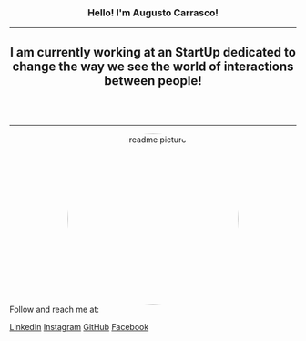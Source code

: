 

<h3 align="center"> Hello!  I'm Augusto Carrasco! </h3>
<hr>
<h2 align="center">I am currently working at an StartUp dedicated to change the way we see the world of interactions between people! </h2>
<br><br>
<hr>

<div align="center">
<img  style="border-radius:50%; width:300px; height:auto; margin:auto;" src="https://media.licdn.com/dms/image/D4D03AQETK0VjKvc0rw/profile-displayphoto-shrink_800_800/0/1695029528124?e=1701302400&v=beta&t=1UC20o_M9BhwFUMqI1onlPe65UFl5mWNgQecTiuJiEA" alt="readme picture">
</div>

<div class="socialmedia">
  Follow and reach me at:
 
  <p>
  <a href="www.linkedin.com/in/augusto-santiago-carrasco-toro-057179281" target="_blank">LinkedIn</a>
  <a href="https://www.instagram.com/agusct/" target="_blank">Instagram</a>
  <a href="https://github.com/AugustoCarrasco" target="_blank">GitHub</a>
  <a href="https://www.facebook.com/augusto.carrascotoro" target="_blank">Facebook</a>
  </p>
 
</div>
